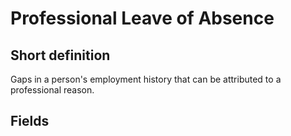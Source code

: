 # Professional Leave of Absence
## Short definition
Gaps in a person's employment history that can be attributed to a professional reason.
## Fields
